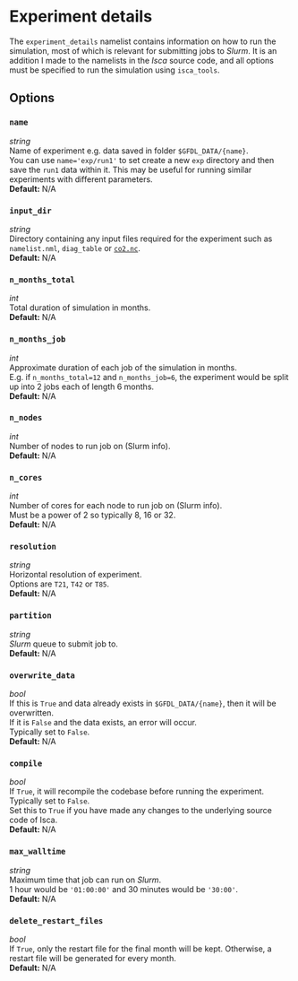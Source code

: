 # Experiment details

The `experiment_details` namelist contains information on how to run the simulation, most of which is 
relevant for submitting jobs to *Slurm*. It is an addition I made to the namelists in the *Isca* source code, and 
all options must be specified to run the simulation using `isca_tools`.

## Options
### `name`
*string*</br>
Name of experiment e.g. data saved in folder `$GFDL_DATA/{name}`.</br>
You can use `name='exp/run1'` to set create a new `exp` directory and then save the `run1` data within it. 
This may be useful for running similar experiments with different parameters.</br>
**Default:** N/A

### `input_dir`
*string*</br>
Directory containing any input files required for the experiment such as `namelist.nml`, `diag_table` or 
[`co2.nc`](../radiation/two_stream_gray.md#co2_file).</br>
**Default:** N/A

### `n_months_total`
*int*</br>
Total duration of simulation in months.</br>
**Default:** N/A

### `n_months_job`
*int*</br>
Approximate duration of each job of the simulation in months.</br>
E.g. if `n_months_total=12` and `n_months_job=6`, the experiment would be split up into 2 jobs each
of length 6 months.</br>
**Default:** N/A

### `n_nodes`
*int*</br>
Number of nodes to run job on (Slurm info).</br>
**Default:** N/A

### `n_cores`
*int*</br>
Number of cores for each node to run job on (Slurm info).</br>
Must be a power of $2$ so typically $8$, $16$ or $32$.</br>
**Default:** N/A

### `resolution`
*string*</br>
Horizontal resolution of experiment.</br>
Options are `T21`, `T42` or `T85`.</br>
**Default:** N/A

### `partition`
*string*</br>
*Slurm* queue to submit job to.</br>
**Default:** N/A

### `overwrite_data`
*bool*</br>
If this is `True` and data already exists in `$GFDL_DATA/{name}`, then it will be overwritten. </br>
If it is `False` and the data exists, an error will occur.</br>
Typically set to `False`. </br>
**Default:** N/A

### `compile`
*bool*</br>
If `True`, it will recompile the codebase before running the experiment.</br>
Typically set to `False`. </br>
Set this to `True` if you have made any changes to the underlying source code of Isca.</br>
**Default:** N/A

### `max_walltime`
*string*</br>
Maximum time that job can run on *Slurm*.</br> 
$1$ hour would be `'01:00:00'` and $30$ minutes would be `'30:00'`.</br>
**Default:** N/A

### `delete_restart_files`
*bool*</br>
If `True`, only the restart file for the final month will be kept.
Otherwise, a restart file will be generated for every month.</br>
**Default:** N/A
